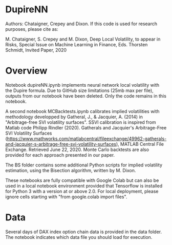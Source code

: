 # DupireNN
Authors: Chataigner, Crepey and Dixon. If this code is used for research purposes, please cite as:


M. Chataigner, S. Crepey and M. Dixon, Deep Local Volatility, to appear in Risks, Special Issue on Machine Learning in Finance, Eds. Thorsten Schmidt, Invited Paper, 2020

# Overview
Notebook dupireNN.ipynb implements neural network local volatility with the Dupire formula.
Due to GitHub size limitations (25mb max per file), outputs from our notebook have been deleted. Only the code remains in this notebook.

A second notebook MCBacktests.ipynb calibrates implied volatilities with methodology developped by Gatheral, J., & Jacquier, A. (2014) in "Arbitrage-free SVI volatility surfaces".
SSVI calibration is inspired from Matlab code  Philipp Rindler (2020). Gatherals and Jacquier's Arbitrage-Free SVI Volatility Surfaces (https://www.mathworks.com/matlabcentral/fileexchange/49962-gatherals-and-jacquier-s-arbitrage-free-svi-volatility-surfaces), MATLAB Central File Exchange. Retrieved June 22, 2020.
Monte Carlo backtests are also provided for each approach presented in our paper.

The BS folder contains some additional Python scripts for implied volatility estimation, using the Bisection algorithm,  written by M. Dixon.

These notebooks are fully compatible with Google Colab but can also be used in a local notebook environment provided that Tensorflow is installed for Python 3 with a version at or above 2.0.
For local deployment, please ignore cells starting with "from google.colab import files".

# Data
Several days of DAX index option chain data is provided in the data folder.
The notebook indicates which data file you should load for execution.
